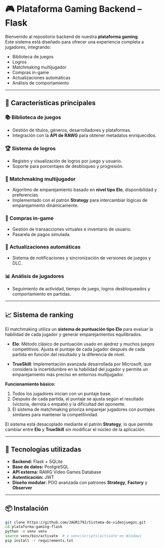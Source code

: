 # 🎮 Plataforma Gaming Backend – Flask

Bienvenido al repositorio backend de nuestra **plataforma gaming**.  
Este sistema está diseñado para ofrecer una experiencia completa a jugadores, integrando:

- Biblioteca de juegos
- Logros
- Matchmaking multijugador
- Compras in-game
- Actualizaciones automáticas
- Análisis de comportamiento

---

## 🚀 Características principales

### 📚 Biblioteca de juegos
- Gestión de títulos, géneros, desarrolladores y plataformas.
- Integración con la **API de RAWG** para obtener metadatos enriquecidos.

### 🏆 Sistema de logros
- Registro y visualización de logros por juego y usuario.
- Soporte para porcentajes de desbloqueo y progresión.

### 🤝 Matchmaking multijugador
- Algoritmo de emparejamiento basado en **nivel tipo Elo**, disponibilidad y preferencias.
- Implementado con el patrón **Strategy** para intercambiar lógicas de emparejamiento dinámicamente.


### 🛒 Compras in-game
- Gestión de transacciones virtuales e inventario de usuario.
- Pasarela de pagos simulada.

### 🔄 Actualizaciones automáticas
- Sistema de notificaciones y sincronización de versiones de juegos y DLC.

### 📊 Análisis de jugadores
- Seguimiento de actividad, tiempo de juego, logros desbloqueados y comportamiento en partidas.

---

## 📈 Sistema de ranking

El matchmaking utiliza un **sistema de puntuación tipo Elo** para evaluar la habilidad de cada jugador y generar emparejamientos equilibrados.

- **Elo**: Método clásico de puntuación usado en ajedrez y muchos juegos competitivos. Ajusta el puntaje de cada jugador después de cada partida en función del resultado y la diferencia de nivel.

- **TrueSkill**: Implementación avanzada desarrollada por Microsoft, que considera la incertidumbre en la habilidad del jugador y permite un emparejamiento más preciso en entornos multijugador.

**Funcionamiento básico:**
1. Todos los jugadores inician con un puntaje base.
2. Después de cada partida, el puntaje se ajusta según el resultado (victoria, derrota o empate) y la dificultad del oponente.
3. El sistema de matchmaking prioriza emparejar jugadores con puntajes similares para mantener la competitividad.

El sistema está desacoplado mediante el patrón **Strategy**, lo que permite cambiar entre **Elo** y **TrueSkill** sin modificar el núcleo de la aplicación.


---

## 🧱 Tecnologías utilizadas

- **Backend:** Flask + SQLite 
- **Base de datos:** PostgreSQL  
- **API externa:** RAWG Video Games Database  
- **Autenticación:** JWT  
- **Diseño modular:** POO avanzada con patrones **Strategy**, **Factory** y **Observer**

---

## 📦 Instalación

```bash
git clone https://github.com/JAGR1792/Sistema-de-videojuegos.git
cd plataforma-gaming-flask
python -m venv venv
source venv/bin/activate  # o venv\Scripts\activate en Windows
pip install -r requirements.txt

